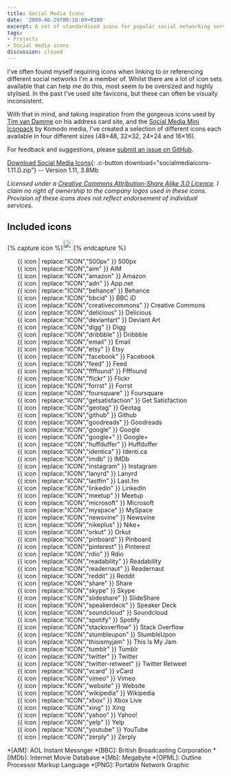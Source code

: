 ```yaml
---
title: Social Media Icons
date: '2009-06-29T00:18:09+0100'
excerpt: A set of standardised icons for popular social networking services and tools.
tags:
- Projects
- Social media icons
discussion: closed
---
```

I've often found myself requiring icons when linking to or referencing different social networks I'm a member of. Whilst there are a lot of icon sets available that can help me do this, most seem to be oversized and highly stylised. In the past I've used site favicons, but these can often be visually inconsistent.

With that in mind, and taking inspiration from the gorgeous icons used by [Tim van Damme][1] on his address card site, and the [Social Media Mini Iconpack][2] by Komodo media, I've created a selection of different icons each available in four different sizes (48×48, 32×32, 24×24 and 16×16).

For feedback and suggestions, please [submit an issue on GitHub][3].

[Download Social Media Icons][4]{: .c-button download="socialmediaicons-1.11.0.zip"} -- Version 1.11, 3.8Mb

*Licensed under a [Creative Commons Attribution-Share Alike 3.0 Licence][5]. I claim no right of ownership to the company logos used in these icons. Provision of these icons does not reflect endorsement of individual services.*

## Included icons

<style>
  .s-icons {
    display: flex;
    flex-wrap: wrap;
    font-size: 0.875rem;
  }
  .s-icons img {
    margin: 0.25rem 0.5rem 0.25rem 0;
  }
  .s-icons li {
    display: flex;
    align-items: center;
    flex-basis: 50%;
    white-space: nowrap;
    list-style: none;
  }
  @media screen and (min-width:37.5em) {
    .s-icons li {
      flex-basis: 33%;
    }
  }
</style>
{% capture icon %}<img src="https://raw.githubusercontent.com/paulrobertlloyd/socialmediaicons/master/ICON-48x48.png" height="24" width="24" alt="">{% endcapture %}
<ul class="s-icons">
  <li>{{ icon | replace:"ICON","500px" }} 500px</li>
  <li>{{ icon | replace:"ICON","aim" }} AIM</li>
  <li>{{ icon | replace:"ICON","amazon" }} Amazon</li>
  <li>{{ icon | replace:"ICON","adn" }} App.net</li>
  <li>{{ icon | replace:"ICON","behance" }} Behance</li>
  <li>{{ icon | replace:"ICON","bbcid" }} BBC iD</li>
  <li>{{ icon | replace:"ICON","creativecommons" }} Creative Commons</li>
  <li>{{ icon | replace:"ICON","delicious" }} Delicious</li>
  <li>{{ icon | replace:"ICON","deviantart" }} Deviant Art</li>
  <li>{{ icon | replace:"ICON","digg" }} Digg</li>
  <li>{{ icon | replace:"ICON","dribbble" }} Dribbble</li>
  <li>{{ icon | replace:"ICON","email" }} Email</li>
  <li>{{ icon | replace:"ICON","etsy" }} Etsy</li>
  <li>{{ icon | replace:"ICON","facebook" }} Facebook</li>
  <li>{{ icon | replace:"ICON","feed" }} Feed</li>
  <li>{{ icon | replace:"ICON","ffffound" }} Ffffound</li>
  <li>{{ icon | replace:"ICON","flickr" }} Flickr</li>
  <li>{{ icon | replace:"ICON","forrst" }} Forrst</li>
  <li>{{ icon | replace:"ICON","foursquare" }} Foursquare</li>
  <li>{{ icon | replace:"ICON","getsatisfaction" }} Get Satisfaction</li>
  <li>{{ icon | replace:"ICON","geotag" }} Geotag</li>
  <li>{{ icon | replace:"ICON","github" }} Github</li>
  <li>{{ icon | replace:"ICON","goodreads" }} Goodreads</li>
  <li>{{ icon | replace:"ICON","google" }} Google</li>
  <li>{{ icon | replace:"ICON","google+" }} Google+</li>
  <li>{{ icon | replace:"ICON","huffduffer" }} Huffduffer</li>
  <li>{{ icon | replace:"ICON","identica" }} Identi.ca</li>
  <li>{{ icon | replace:"ICON","imdb" }} IMDb</li>
  <li>{{ icon | replace:"ICON","instagram" }} Instagram</li>
  <li>{{ icon | replace:"ICON","lanyrd" }} Lanyrd</li>
  <li>{{ icon | replace:"ICON","lastfm" }} Last.fm</li>
  <li>{{ icon | replace:"ICON","linkedin" }} LinkedIn</li>
  <li>{{ icon | replace:"ICON","meetup" }} Meetup</li>
  <li>{{ icon | replace:"ICON","microsoft" }} Microsoft</li>
  <li>{{ icon | replace:"ICON","myspace" }} MySpace</li>
  <li>{{ icon | replace:"ICON","newsvine" }} Newsvine</li>
  <li>{{ icon | replace:"ICON","nikeplus" }} Nike+</li>
  <li>{{ icon | replace:"ICON","orkut" }} Orkut</li>
  <li>{{ icon | replace:"ICON","pinboard" }} Pinboard</li>
  <li>{{ icon | replace:"ICON","pinterest" }} Pinterest</li>
  <li>{{ icon | replace:"ICON","rdio" }} Rdio</li>
  <li>{{ icon | replace:"ICON","readability" }} Readability</li>
  <li>{{ icon | replace:"ICON","readernaut" }} Readernaut</li>
  <li>{{ icon | replace:"ICON","reddit" }} Reddit</li>
  <li>{{ icon | replace:"ICON","share" }} Share</li>
  <li>{{ icon | replace:"ICON","skype" }} Skype</li>
  <li>{{ icon | replace:"ICON","slideshare" }} SlideShare</li>
  <li>{{ icon | replace:"ICON","speakerdeck" }} Speaker Deck</li>
  <li>{{ icon | replace:"ICON","soundcloud" }} Soundcloud</li>
  <li>{{ icon | replace:"ICON","spotify" }} Spotify</li>
  <li>{{ icon | replace:"ICON","stackoverflow" }} Stack Overflow</li>
  <li>{{ icon | replace:"ICON","stumbleupon" }} StumbleUpon</li>
  <li>{{ icon | replace:"ICON","thisismyjam" }} This Is My Jam</li>
  <li>{{ icon | replace:"ICON","tumblr" }} Tumblr</li>
  <li>{{ icon | replace:"ICON","twitter" }} Twitter</li>
  <li>{{ icon | replace:"ICON","twitter-retweet" }} Twitter Retweet</li>
  <li>{{ icon | replace:"ICON","vcard" }} vCard</li>
  <li>{{ icon | replace:"ICON","vimeo" }} Vimeo</li>
  <li>{{ icon | replace:"ICON","website" }} Website</li>
  <li>{{ icon | replace:"ICON","wikipedia" }} Wikipedia</li>
  <li>{{ icon | replace:"ICON","xbox" }} Xbox Live</li>
  <li>{{ icon | replace:"ICON","xing" }} Xing</li>
  <li>{{ icon | replace:"ICON","yahoo" }} Yahoo!</li>
  <li>{{ icon | replace:"ICON","yelp" }} Yelp</li>
  <li>{{ icon | replace:"ICON","youtube" }} YouTube</li>
  <li>{{ icon | replace:"ICON","zerply" }} Zerply</li>
</ul>

[1]: http://timvandamme.com/
[2]: http://www.komodomedia.com/blog/2008/12/social-media-mini-iconpack/
[3]: https://github.com/paulrobertlloyd/socialmediaicons/issues
[4]: https://github.com/paulrobertlloyd/socialmediaicons/archive/1.11.0.zip
[5]: http://creativecommons.org/licenses/by-sa/3.0/

*[AIM]: AOL Instant Messnger
*[BBC]: British Broadcasting Corporation
*[IMDb]: Internet Movie Database
*[Mb]: Megabyte
*[OPML]: Outline Processor Markup Language
*[PNG]: Portable Network Graphic

